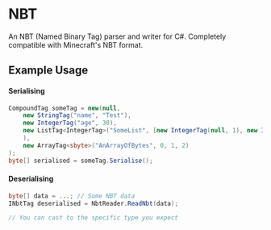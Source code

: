 # NBT
An NBT (Named Binary Tag) parser and writer for C#. Completely compatible with Minecraft's NBT format.

## Example Usage

#### Serialising
```csharp
CompoundTag someTag = new(null, 
    new StringTag("name", "Test"), 
    new IntegerTag("age", 30), 
    new ListTag<IntegerTag>("SomeList", [new IntegerTag(null, 1), new IntegerTag(null, 2)]
    ),
    new ArrayTag<sbyte>("AnArrayOfBytes", 0, 1, 2)
);
byte[] serialised = someTag.Serialise();
```

#### Deserialising
```csharp
byte[] data = ...; // Some NBT data
INbtTag deserialised = NbtReader.ReadNbt(data);

// You can cast to the specific type you expect
```

